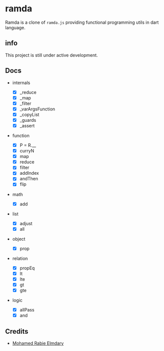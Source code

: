 # ramda

Ramda is a clone of `ramda.js` providing functional programming utils in dart language.

## info

This project is still under active development.

## Docs

- internals

  - [x] \_reduce
  - [x] \_map
  - [x] \_filter
  - [x] \_varArgsFunction
  - [x] \_copyList
  - [x] \_guards
  - [x] \_assert

- function

  - [x] P = R.\_\_
  - [x] curryN
  - [x] map
  - [x] reduce
  - [x] filter
  - [x] addIndex
  - [x] andThen
  - [x] flip

- math

  - [x] add

- list

  - [x] adjust
  - [x] all

- object

  - [x] prop

- relation

  - [x] propEq
  - [x] lt
  - [x] lte
  - [x] gt
  - [x] gte

- logic

  - [x] allPass
  - [x] and

## Credits

- [Mohamed Rabie Elmdary](https://github.com/MohamedElmdary)
